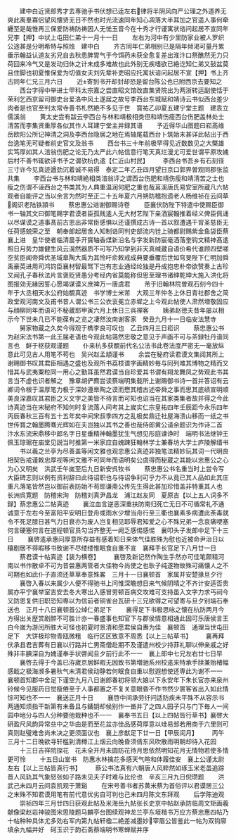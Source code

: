 <!-- { "loadSidebar": true } -->
　　建中白近贤郎秀才去専驰手书伏想已逹左右律将半阴风向严公理之外道养无爽此离羣寡侣望风懐贤无日不然也时光流速同年知心凋落大半耳加之官遥人事何牵纒至是哉惟再三保爱防祷防祷因人无恡玉音今在十秀才行谨寓状谘问起居不宣同年兄李【押】中状上屯田仁弟十一月十一日
　　左右为河中有少里防家业被人罗织公途甚是分明希特与照烛　建中白
　　齐古同年仁弟相别已是隔年倾渇可量丹累垂示翰益认道友劣兄自去秋患脾胃气于今饵药未获全愈复差出淮汴口祭醮然无力只荷回来冷气又是发动归休之计未成多难故也此外别无疾嗜欲已絶讫知仁弟又鼔盆莫且住脚也初夏惟保爱为切值女夫刘先辈补吏昭应托寓状谘问起居不宣【押】书上齐古同年仁兄三月六日
　　近寄到书开却封却恐是留台陈公也已附西京去要知之
　　西台字得中举进士甲科太宗嘉之尝直昭文馆改直集贤院出为两浙转运副使恬于荣利乞西京留司御史台爱洛中风土遂居之故号李西台东城赋和靖诗云书似西台差少肉者是也官至判太常寺善书札然絶不多见于世　寳祐乙卯夏五建宁堂主题　建袁立儒溪翁
　　黄太史尝有跋云李西台与林和靖极相类但和靖伤瘦西台伤肥盖林处士清苦而李集贤重厚各似其作人耳建宁堂主并録其语
　　予近得华山图题曰崧髙维岳欧阳公所记神清之洞及李西台隐居之地在焉轴尾载西台卜筑始末甚详此帖出于西台逸笔无可疑者前史官文及翁书
　　西台书三十年前极罕得见近数数见之大槩雄实笃厚如其人涪翁伤肥之论无乃太严此六帖信意行笔天真烂漫尤可爱世谓平原攻媿后村不善书辄欲评书予之谓欤杭仇逺【仁近山村民】
　　李西台书吾乡有石刻径三寸许今见真迹遒劲沉着诚不易得　泰定二年乙丑四月望日京口郭畀曽观同郡张监共集
　　李西台书与林和靖絶相类涪翁评之谓西台伤肥和靖伤瘦和靖清苦之士也瘦之伤谓不诬西台之书类其为人典重温润何肥之重也哉莒溪唐氏易安室所蔵凡六帖观者自能评之当以余言为然时至正二十五年夏六月朔防稽抱遗老人杨维祯在云间草阁识老陆铁頴书
　　蔡忠惠公进谢御赐诗卷
　　臣襄伏防陛下特遣中使赐臣御书一轴其文曰御笔赐字君谟者臣孤贱逺人无大材艺陛下亲洒宸翰推着经义俾臣佩诵以尽谋谟之道事髙前古恩出非常臣感惧以还谨撰成古诗一首以叙遭遇干冐圣慈臣无任荷感兢荣之至　朝奉郎起居舍人知制诰同判吏部流内铨上骑都尉赐紫金鱼袋臣蔡襄上进　皇华使者临清晨手开寳轴香煤新沿名与字发新防宸毫洒落奎钩文精神髙逺照日月势力雄健生风云滉然器质不可写乃知学到非天真缄蔵自语价希代谁顾四壁嗟空贫臣闻帝舜优圣域臯陶大禹为其怜吁俞敕戒成典要垂覆后世如穹旻陛下仁明加舜禹豪英进用司鸿钧臣襄材智最驽下岂有志业通经纶独是丹成抱忠朴帝欲赞奏上古珍又闻孔子春秋法片言褒贬贤愚分考经内省莫能称但思至理书诸绅乾坤大施入洪化将图报効无縁因誓心愿竭谋谟义庶裨万一唐虞君
　　芾于旧翰林院曽观石刻今四十年于大丞相天水公府始覩真迹　书学博士米芾　大观三年仲冬上休日青社郡舍之简政堂观河南文及甫书昔人谓公书三公衣衮冕立赤墀之上今观此帖使人肃然増敬固应与顔柳同年而语可不秘蔵耶甲寅六月上休日三呉禅客
　　姨弟赵徳夫昔年屡以相示今下世未几已不能葆有之览之凄然汝南谢客家　癸丑九月十一日临安法慧寺
　　舅家物蔵之久矣今得观于檇李良可叹也　乙丑四月三日崧识
　　蔡忠惠公书为赵宋法书第一此王届老语也今观此帖蔼然忠敬之意见于声画不可与茶録牡丹谱同言也　鲜于枢获观谨题
　　仆来杭多获覩前代名公法书此卷法度严密无一毫放纵意此可见古人用笔不苟也　吴兴赵孟頫谨书
　　余尝在秘府读君谟文集阅其所上谢赐御书叹其君臣相遇之盛也及观所书荔枝谱字画精妙毎与同列难其博物之精而又惜其与武夷粟粒同一用心之勤耳虽然君谟当自珍爱其书谓有翔龙舞凤之势观此书其言当不虚也识者解之　豫章胡俨廌尝读蔡端明集载所上谢赐御书诗一首并答诏有云卿词令根于温厚笔力极于深妙遵臯陶之谟而懋其稽古述帝舜之事而思其底绩宣明顺美良深嘉叹其君臣之义文字之美皆不待言而可知也诏当在其家类集者故并得之今此诗真迹当在宋秘府不知何时复流落人间考其上嵗实仁宗皇祐四年壬辰距今永乐四年丙辰春秋三百有五十五年矣中间宋叔季四方之乱极矣鼎迁社屋海溃山移而一纸之书世传寳之翰墨腾骞光辉如在夫岂独以其书之善也哉侍郎黄公请余题识为作诗二首　汴水东流宋鼎移中郎名字日星垂精神翰墨犹生气想见彤庭谏诤时　端明书法继钟王佩玉琼琚在庙堂见説当时推第一米家应自媿踈狂翰林学士兼春坊大学士庐陵解缙书
　　书以羲之兰亭为尽善盖等闲文雅也观忠惠公真迹非独笔法精妙玩其词一代明良相契告戒谨敕忠厚视等闲文雅不可同年而语明矣公虞得而秘蔵之其能以忠惠公之心为心又明矣　洪武壬午嵗至后九日新安呉牧书
　　蔡忠惠公书名重当时上尝令写大臣碑志则以例有资利辞曰此待诏职也与待诏争利可乎力不从竟已其人品如此其庄重凡落笔皆然岂以御前表防始不苟耶谦斋公传先生得此甚加珍惜盖非特重其人也　长洲呉寛题　防稽宋洵　防稽刘真尹昌龙　浦江赵友同　夏原吉【以上五人词多不録】蔡忠惠公二帖真迹
　　襄泣血言逆恶深重扶防南归死亡无日不可循常礼不通诚意于左右今至富阳平安明日登舟或雨水少增当舟行至三衢也襄素多病遭此荼毒就令不死足膝日甚气力日衰亦为废人岂复相见耶辱君知爱之心不殊兄弟一念哀痛哽塞何言硬塞何言在道程顿官员勾当齐整无一阙乏感惕感惕　襄叩头子发郎中足下十三日
　　襄啓逺承惠问厚意所存益有感着知日来体气佳胜殊为慰也近被命尹治日以穰剧居不得暇移书致谢不尽缕缕惟眠食自重不宣　襄拜手长官足下八月廿一日
　　蔡君谟十帖真迹【装为横卷】
　　襄啓及新记然作陶生手然亦可佳笔颇精河南以书作散卓不可为昔尝惠两管者大佳物今尚使之也耿子纯遂物故殊可痛懐人之不可期也如此仆子直须还草草奉意殊畧　三月十一日襄顿首　家属并安楚掾旦夕行
　　襄啓入春以来属少人便不得驰书上问惟深瞻想日来气候阴晴之不齐计安适否贵属亦平宁襄举室吉安去冬大寒出入感冒劳顿百病交攻难可支持虽入文字力求丐祠今又防恩复供旧职恐知専以为信前者铜雀台瓦研十三兄欲得之可望寄与旦夕别端石奉送也　正月十八日襄顿首公绰仁弟足下
　　襄得足下书极思咏之懐在杭防两月今方得出关歴赏剧醉不可胜计亦一春盛事也知官下与郡侯情意相通此固可乐唐侯言王白今嵗为游闰所胜大可怪也初夏时景清和愿君侯自夀为佳　襄顿首　通理当世屯田足下　大饼极珍物青瓯微粗　临行区区致意不周悉【以上三帖草书】
　　襄再拜伏承县君吉葬有日襄以行路并亡男斋僧赴期不及谨遣州校少持菲礼聊以伸亲戚之好殊非丰腆深自为媿谨奉手状啓闻旦夕前行此不一一　襄上郎中七兄左右廿七日早
　　襄啓去得于今盖已洊嵗京居鲜暇无因致书第増驰系州校逺来特承手牍兼贻楮幅感戢之极海濒多暑秋气未清君侯动静若何眠食自重以慰遐想使还専此为谢不一一　襄顿首知郡中舍足下谨空九月八日谢郎春初将领大娘以下永安年下朱长官亦来泉州铃候今见服药日觉瘦倦至于人事都置之不复关意眼昏不作书然少賔客省出入如此情悰可知也不一一　襄送正月十日
　　襄啓中间承劳纡问适防疾未平殊不从容示书两通知烦指干新第有未备且与鐍钥却候别作一畨并了之四人园子只与门下毎人一间园中地分与四人分种要他栽种也不一一　襄奉书五日【以上四帖皆行草书】襄啓大研盈尺风韵异常亝中之华由是而至花盆亦佳品感荷厚意以珪易邽若用商于六里则可真则赵璧难舍尚未决之更须面议也　襄上彦猷足下廿一日【甲辰闰月】
　　丙午三月十二日晩欲寻轩槛到清樽江上烟云向晚昏须倩东风吹散雨明朝却待入花园
　　十三日吉祥院探花　花未全开月未圆防花待月思依然明知花月无情物若使多情更可怜
　　十五日山堂书　防惠水林擒花多感天气暄和体履佳安　襄上公谨太尉左右【以上三帖皆真行书】
　　蔡公书法真有六朝唐人风粹然如琢玉米老虽追踪晋人风轨其气象怒张如子路未见夫子时难与比伦也　辛亥三月九日倪瓒题
　　洪武己未四月云间袁凯观于萧谿
　　在宋号善书者苏黄米蔡为首俗评以君谟居三公之末殊不知君谟用笔有前代意优劣自可判也己未四月陈文东拜观
　　后学陈迪观
　　崇祯四年三月廿四日获观此帖及米海岳九帖张长史京中帖赵承防临周文矩画羲献像梁赵岩神骏图宋思陵题马麟亭台图续观神龙兰亭东垣楷书万应方蔡忠惠四帖乃十帖种种具体尤多効右军内第九帖轩楹二絶差减墨妙宰眉公皆鉴此一帖为双钩廓填余九幅并好　砢玉识于韵石斋蔡端明书寒蝉赋并序
